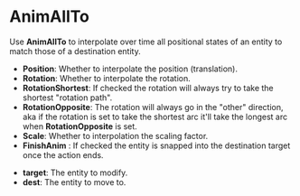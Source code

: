 # AnimAllTo

Use **AnimAllTo** to interpolate over time all positional states of an
entity to match those of a destination entity.

-   **Position**: Whether to interpolate the position (translation).
-   **Rotation**: Whether to interpolate the rotation.
-   **RotationShortest**: If checked the rotation will always try to
    take the shortest "rotation path".
-   **RotationOpposite**: The rotation will always go in the "other"
    direction, aka if the rotation is set to take the shortest arc it'll
    take the longest arc when **RotationOpposite** is set.
-   **Scale**: Whether to interpolation the scaling factor.
-   **FinishAnim** : If checked the entity is snapped into the
    destination target once the action ends.

<!-- -->

-   **target**: The entity to modify.
-   **dest**: The entity to move to.
